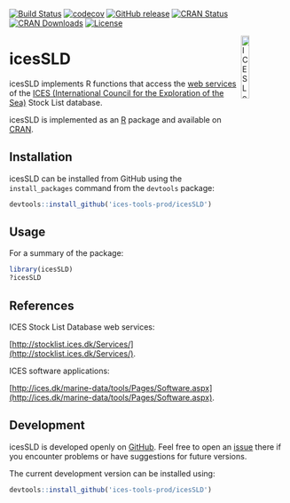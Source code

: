 [![Build Status](https://travis-ci.org/ices-tools-prod/icesSLD.svg?branch=master)](https://travis-ci.org/ices-tools-prod/icesSLD)
[![codecov](https://codecov.io/gh/ices-tools-prod/icesSLD/branch/master/graph/badge.svg)](https://codecov.io/gh/ices-tools-prod/icesSLD)
[![GitHub release](https://img.shields.io/github/release/ices-tools-prod/icesSLD.svg?maxAge=2592000)]()
[![CRAN Status](http://www.r-pkg.org/badges/version/icesSLD)](https://cran.r-project.org/package=icesSLD)
[![CRAN Downloads](http://cranlogs.r-pkg.org/badges/grand-total/icesSLD)](https://cran.r-project.org/package=icesSLD)
[![License](https://img.shields.io/badge/license-GPL%20(%3E%3D%202)-blue.svg)](https://www.gnu.org/licenses/gpl-3.0.en.html)

[<img align="right" alt="ICES Logo" width="17%" height="17%" src="http://www.ices.dk/_layouts/15/1033/images/icesimg/iceslogo.png">](http://www.ices.dk/Pages/default.aspx)

icesSLD
======

icesSLD implements R functions that access the [web services](http://stocklist.ices.dk/Services/) of the [ICES (International Council for the Exploration of the Sea)](http://www.ices.dk/Pages/default.aspx) Stock List database.

icesSLD is implemented as an [R](https://www.r-project.org) package and available on [CRAN](https://cran.r-project.org/package=icesSLD).

Installation
------------

icesSLD can be installed from GitHub using the `install_packages` command from the `devtools` package:

```R
devtools::install_github('ices-tools-prod/icesSLD')
```

Usage
-----

For a summary of the package:

```R
library(icesSLD)
?icesSLD
```

References
----------

ICES Stock List Database web services:

[http://stocklist.ices.dk/Services/](http://stocklist.ices.dk/Services/).

ICES software applications:

[http://ices.dk/marine-data/tools/Pages/Software.aspx](http://ices.dk/marine-data/tools/Pages/Software.aspx).

Development
-----------

icesSLD is developed openly on [GitHub](https://github.com/ices-tools-prod/icesSLD).
Feel free to open an [issue](https://github.com/ices-tools-prod/icesSLD/issues) there if you encounter problems or have suggestions for future versions.

The current development version can be installed using:

```R
devtools::install_github('ices-tools-prod/icesSLD')
```
